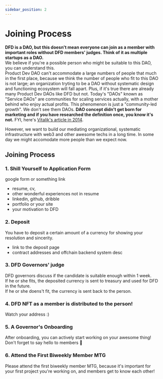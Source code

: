 ```yaml
---
sidebar_position: 2
---
```


# Joining Process

**DFD is a DAO, but this doesn't mean everyone can join as a member with important roles without DFD members' judges. Think of it as multiple startups as a DAO.**<br />
We believe if you're a possible person who might be suitable to this DAO, you can understand this.<br />
Product Dev DAO can't accommodate a large numbers of people that much in the first place, because we think the number of people who fit to this DAO is not large; an organization tryting to be a DAO without systematic design and functioning ecosystem will fall apart. Plus, if it's true there are already many Product Dev DAOs like DFD but not. Today's "DAOs" known as "Service DAOs" are communities for scaling services actually, with a mother behind who enjoy actual profits. This phenomenon is just a "community-led growth". We don't see them DAOs. **DAO concept didn't get born for marketing and if you have researched the definition once, you know it's not.**
FYI, here's [Vitalik's article in 2014](https://blog.ethereum.org/2014/05/06/daos-dacs-das-and-more-an-incomplete-terminology-guide).

However, we want to build our mediating organizational, systematic infrastructure with web3 and other awesome techs in a long time. In some day we might accomodate more people than we expect now.

## Joining Process

### 1. Shill Yourself to Application Form

google form or something link

- resume, cv,
- other wonderful experiences not in resume
- linkedin, github, dribble
- portfolio or your site
- your motivation to DFD

### 2. Deposit

You have to deposit a certain amount of a currency for showing your resolution and sincerity.

- link to the deposit page
- contract addresses and offchain backend system desc

### 3. DFD Governors' judge

DFD governors discuss if the candidate is suitable enough within 1 week.<br />
If he or she fits, the deposited currency is sent to treasury and used for DFD in the future.<br />
If he or she doens't fit, the currency is sent back to the person.

### 4. DFD NFT as a member is distributed to the person!

Watch your address :)

### 5. A Governor's Onboarding

After onboarding, you can actively start working on your awesome thing!<br />
Don't forget to say hello to members :wave:

### 6. Attend the First Biweekly Member MTG

Please attend the first biweekly member MTG, because it's important for your first project you're working on, and members get to know each other!

